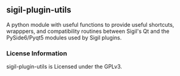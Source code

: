 ## sigil-plugin-utils

A python module with useful functions to provide useful shortcuts, wrapppers, and compatibility routines between Sigil's Qt and the PySide6/Pyqt5 modules used by Sigil plugins.

### License Information

sigil-plugin-utils is Licensed under the GPLv3.


